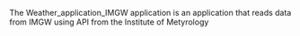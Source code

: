 The Weather_application_IMGW application is an application that reads data from IMGW using API from the Institute of Metyrology
